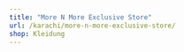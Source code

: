 ```yaml
---
title: "More N More Exclusive Store"
url: /karachi/more-n-more-exclusive-store/
shop: Kleidung
---
```

